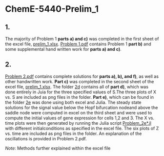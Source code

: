 # ChemE-5440-Prelim_1

## 1.
The majority of Problem 1 **parts a) and c)** was completed in the first sheet of the excel file, 
[prelim_1.xlsx](https://github.com/lenareeb/ChemE-5440-Prelim_1/blob/master/prelim_1/prelim_1.xlsx). 
[Problem 1.pdf](https://github.com/lenareeb/ChemE-5440-Prelim_1/blob/master/prelim_1/Problem%202.pdf) contains Problem 1 **part b)** 
and some supplemental hand written work for **parts a) and c)**.

## 2.
[Problem 2.pdf](https://github.com/lenareeb/ChemE-5440-Prelim_1/blob/master/prelim_1/Problem%202.pdf) contains complete solutions
for **parts a), b), and f)**, as well as other handwritten work. **Part c)** was completed in the second sheet of the excel file, [prelim_1.xlsx](https://github.com/lenareeb/ChemE-5440-Prelim_1/blob/master/prelim_1/prelim_1.xlsx).
The folder [2d](https://github.com/lenareeb/ChemE-5440-Prelim_1/tree/master/prelim_1/2d0) contains all of **part d)**, which was done entirely in Juia for the three specified values of S.The three plots of X vs. S are included as png files in the folder. 
**Part e)**, which can be found in the folder [2e](https://github.com/lenareeb/ChemE-5440-Prelim_1/tree/master/prelim_1/2e) was done 
using both excel and Julia. The steady state solutions for the signal value below the Hopf bifurcation nodeand above the saddle 
node were computed in excel on the third sheet and were used to compute the initial values of gene expression for cells 1,2 and 3.
The X vs. time plots were then generated by running the Julia script [Problem_2e*.jl](https://github.com/lenareeb/ChemE-5440-Prelim_1/blob/master/prelim_1/2e/Problem_2e*.jl) with different initialconditions as specified in the excel file. The six plots of Z 
vs. time are included as png files in the folder. An explanation of the oscillations is provided in Problem 2.pdf.

*Note*: Methods further explained within the excel file
